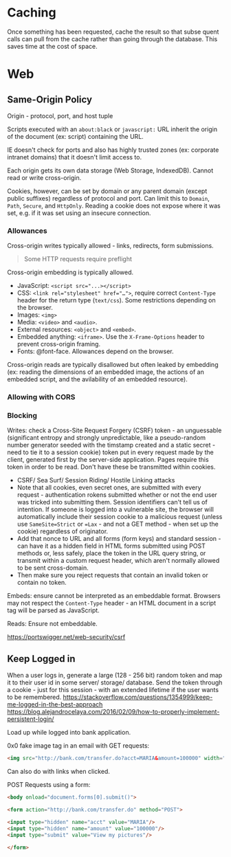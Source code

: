 # Caching
Once something has been requested, cache the result so that subse   quent calls can pull from the cache rather than going through the database. This saves time at the cost of space.


# Web
## Same-Origin Policy
Origin - protocol, port, and host tuple

Scripts executed with an `about:black` or `javascript:` URL inherit the origin of the document (ex: script) containing the URL.

IE doesn't check for ports and also has highly trusted zones (ex: corporate intranet domains) that it doesn't limit access to.

Each origin gets its own data storage (Web Storage, IndexedDB). Cannot read or write cross-origin. 

Cookies, however, can be set by domain or any parent domain (except public suffixes) regardless of protocol and port. Can limit this to `Domain`, `Path`, `Secure`, and `HttpOnly`. Reading a cookie does not expose where it was set, e.g. if it was set using an insecure connection.

### Allowances
Cross-origin writes typically allowed - links, redirects, form submissions.
> Some HTTP requests require preflight

Cross-origin embedding is typically allowed.
* JavaScript: `<script src="...></script>`
* CSS: `<link rel="stylesheet" href="…">`, require correct `Content-Type` header for the return type (`text/css`). Some restrictions depending on the browser.
* Images: `<img>`
* Media: `<video>` and `<audio>`.
* External resources: `<object>` and `<embed>`.
* Embedded anything: `<iframe>`. Use the `X-Frame-Options` header to prevent cross-origin framing.
* Fonts: @font-face. Allowances depend on the browser.

Cross-origin reads are typically disallowed but often leaked by embedding (ex: reading the dimensions of an embedded image, the actions of an embedded script, and the avilability of an embedded resource).

### Allowing with CORS

### Blocking
Writes: check a Cross-Site Request Forgery (CSRF) token - an unguessable (significant entropy and strongly unpredictable, like a pseudo-random number generator seeded with the timstamp created and a static secret - need to tie it to a session cookie) token put in every request made by the client, generated first by the server-side application. Pages require this token in order to be read. Don't have these be transmitted within cookies.
* CSRF/ Sea Surf/ Session Riding/ Hostile Linking attacks
* Note that all cookies, even secret ones, are submitted with every request - authentication rokens submitted whether or not the end user was tricked into submitting them. Session identifiers can't tell us of intention. If someone is logged into a vulnerable site, the browser will automatically include their session cookie to a malicious request (unless use `SameSite=Strict` or `=Lax` - and not a GET method - when set up the cookie) regardless of originator.
* Add that nonce to URL and all forms (form keys) and standard session - can have it as a hidden field in HTML forms submitted using POST methods or, less safely, place the token in the URL query string, or transmit within a custom request header, which aren't normally allowed to be sent cross-domain.
* Then make sure you reject requests that contain an invalid token or contain no token.

Embeds: ensure cannot be interpreted as an embeddable format. Browsers may not respect the `Content-Type` header - an HTML document in a script tag will be parsed as JavaScript.

Reads: Ensure not embeddable.

https://portswigger.net/web-security/csrf

## Keep Logged in
When a user logs in, generate a large (128 - 256 bit) random token and map it to their user id in some server/ storage/ database. Send the token through a cookie - just for this session - with an extended lifetime if the user wants to be remembered.
https://stackoverflow.com/questions/1354999/keep-me-logged-in-the-best-approach
https://blog.alejandrocelaya.com/2016/02/09/how-to-properly-implement-persistent-login/


Load up while logged into bank application.

0x0 fake image tag in an email with GET requests:
```HTML 
<img src="http://bank.com/transfer.do?acct=MARIA&amount=100000" width="0" height="0" border="0">
```
Can also do with links when clicked.

POST Requests using a form:
```HTML
<body onload="document.forms[0].submit()">

<form action="http://bank.com/transfer.do" method="POST">

<input type="hidden" name="acct" value="MARIA"/>
<input type="hidden" name="amount" value="100000"/>
<input type="submit" value="View my pictures"/>

</form>
```